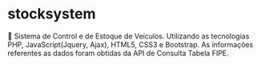 # stocksystem
:car: Sistema de Control e de Estoque de Veículos. Utilizando as tecnologias PHP, JavaScript(Jquery, Ajax), HTML5, CSS3 e Bootstrap. As informações referentes as dados foram obtidas da API de Consulta Tabela FIPE.
